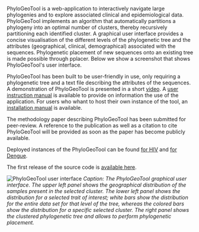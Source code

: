 PhyloGeoTool is a web-application to interactively navigate large phylogenies and to explore associated clinical and epidemiological data. PhyloGeoTool implements an algorithm that automatically partitions a phylogeny into an optimal number of clusters, thereby recursively partitioning each identified cluster. A graphical user interface provides a concise visualisation of the different levels of the phylogenetic tree and the attributes (geographical, clinical, demographical) associated with the sequences. Phylogenetic placement of new sequences onto an existing tree is made possible through pplacer. Below we show a screenshot that shows PhyloGeoTool's user interface.

PhyloGeoTool has been built to be user-friendly in use, only requiring a phylogenetic tree and a text file describing the attributes of the sequences. A demonstration of PhyloGeoTool is presented in a short [video](https://youtu.be/xiYODenyEIQ).  A [user instruction manual](https://github.com/rega-cev/phylogeotool/blob/master/doc/UserManual.pdf) is available to provide on information the use of the application. For users who whant to host their own instance of the tool, an [installation manual](https://github.com/rega-cev/phylogeotool/blob/master/doc/InstallationManual.pdf) is available.  

The methodology paper describing PhyloGeoTool has been submitted for peer-review. A reference to the publication as well as a citation to cite PhyloGeoTool will be provided as soon as the paper has become publicly available.

Deployed instances of the PhyloGeoTool can be found [for HIV](http://phylogeotool.gbiomed.kuleuven.be/euresist/) and [for Dengue](http://phylogeotool.gbiomed.kuleuven.be/dengue/).

The first release of the source code is [available here](https://github.com/rega-cev/phylogeotool/releases/tag/1.0.0).

![PhyloGeoTool user interface](https://github.com/rega-cev/phylogeotool/blob/master/phylogeotool.png)
*Caption: The PhyloGeoTool graphical user interface.
The upper left panel shows the geographical distribution of the samples present in the selected cluster. The lower left panel shows the distribution for a selected trait of interest; white bars show the distribution for the entire data set for that level of the tree, whereas the colored bars show the distribution for a specific selected cluster. The right panel shows the clustered phylogenetic tree and allows to perform phylogenetic placement.*
